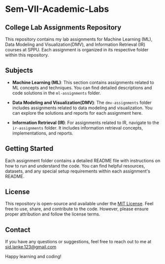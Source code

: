 # Sem-VII-Academic-Labs

## College Lab Assignments Repository

This repository contains my lab assignments for Machine Learning (ML), Data Modeling and Visualization(DMV), and Information Retrieval (IR) courses at SPPU. Each assignment is organized in its respective folder within this repository.

## Subjects

- **Machine Learning (ML)**: This section contains assignments related to ML concepts and techniques. You can find detailed descriptions and code solutions in the `ml-assignments` folder.

- **Data Modeling and Visualization(DMV)**: The `dmv-assignments` folder includes assignments related to data modeling and visualization. You can explore the solutions and reports for each assignment here.

- **Information Retrieval (IR)**: For assignments related to IR, navigate to the `ir-assignments` folder. It includes information retrieval concepts, implementations, and reports.

## Getting Started

Each assignment folder contains a detailed README file with instructions on how to run and understand the code. You can find helpful resources, datasets, and any special setup requirements within each assignment's README.

## License

This repository is open-source and available under the [MIT License](LICENSE). Feel free to use, share, and contribute to the code. However, please ensure proper attribution and follow the license terms.

## Contact

If you have any questions or suggestions, feel free to reach out to me at sid.lanke.123@gmail.com

Happy learning and coding!

